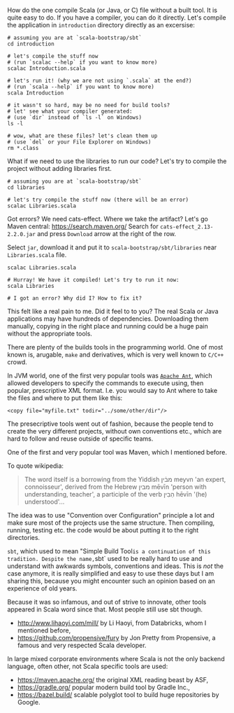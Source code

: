 How do the one compile Scala (or Java, or C) file without a built tool. It is
quite easy to do. If you have a compiler, you can do it directly. Let's compile
the application in `introduction` directory directly as an excersise:
```
# assuming you are at `scala-bootstrap/sbt`
cd introduction

# let's compile the stuff now
# (run `scalac --help` if you want to know more)
scalac Introduction.scala

# let's run it! (why we are not using `.scala` at the end?)
# (run `scala --help` if you want to know more)
scala Introduction

# it wasn't so hard, may be no need for build tools?
# let' see what your compiler generated:
# (use `dir` instead of `ls -l` on Windows)
ls -l

# wow, what are these files? let's clean them up
# (use `del` or your File Explorer on Windows)
rm *.class
```

What if we need to use the libraries to run our code? Let's try to compile the
project without adding libraries first.
```
# assuming you are at `scala-bootstrap/sbt`
cd libraries

# let's try compile the stuff now (there will be an error)
scalac Libraries.scala
```

Got errors? We need cats-effect. Where we take the artifact?
Let's go Maven central: https://search.maven.org/
Search for `cats-effect_2.13-2.2.0.jar` and press `Download` arrow
at the right of the row.

Select `jar`, download it and put it to `scala-bootstrap/sbt/libraries` near
`Libraries.scala` file.
```
scalac Libraries.scala

# Hurray! We have it compiled! Let's try to run it now:
scala Libraries

# I got an error? Why did I? How to fix it?
```

This felt like a real pain to me. Did it feel to to you? The real Scala or Java
applications may have hundreds of dependencies. Downloading them manually,
copying in the right place and running could be a huge pain without the appropriate
tools.

There are plenty of the builds tools in the programming world. One of most known
is, arugable, `make` and derivatives, which is very well known to `C/C++` crowd.

In JVM world, one of the first very popular tools was
[`Apache Ant`](https://ant.apache.org/), which allowed developers to specify the
commands to execute using, then popular, prescriptive XML format. I.e. you would
say to Ant where to take the files and where to put them like this:
```
<copy file="myfile.txt" todir="../some/other/dir"/>
```

The presecriptive tools went out of fashion, because the people tend to create
the very different projects, without own conventions etc., which are hard to
follow and reuse outside of specific teams.

One of the first and very popular tool was Maven, which I mentioned before.

To quote wikipedia:
> The word itself is a borrowing from the Yiddish מבֿין meyvn 'an expert,
connoisseur', derived from the Hebrew מבין‎ mēvīn 'person with understanding,
teacher', a participle of the verb הֵבִין‎ hēvīn '(he) understood'...

The idea was to use "Convention over Configuration" principle a lot and make
sure most of the projects use the same structure. Then compiling, running,
testing etc. the code would be about putting it to the right directories.

`sbt`, which used to mean "Simple Build Tool` is a continuation of this
tradition. Despite the name, `sbt` used to be really hard to use and understand
with awkwards symbols, conventions and ideas. This is _not_ the case anymore,
it is really simplified and easy to use these days but I am sharing this,
because you might encounter such an opinion based on an experience of old years.

Because it was so infamous, and out of strive to innovate, other tools appeared
in Scala word since that. Most people still use sbt though.
- http://www.lihaoyi.com/mill/ by Li Haoyi, from Databricks, whom I mentioned before,
- https://github.com/propensive/fury by Jon Pretty from Propensive, a famous and
  very respected Scala developer.

In large mixed corporate environments where Scala is not the only backend
language, often other, not Scala specific tools are used:
- https://maven.apache.org/ the original XML reading beast by ASF,
- https://gradle.org/ popular modern build tool by Gradle Inc.,
- https://bazel.build/ scalable polyglot tool to build huge repositories by Google.
